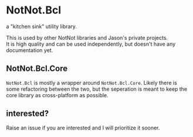 # NotNot.Bcl

a "kitchen sink" utility library.

This is used by other NotNot libraries and Jason's private projects.  
It is high quality and can be used independently, but doesn't have any documentation yet.

## NotNot.Bcl.Core

`NotNot.Bcl` is mostly a wrapper around `NotNot.Bcl.Core`.  Likely there is some refactoring between the two, but the seperation is meant to keep the core library as cross-platform as possible.

## interested?

Raise an issue if you are interested and I will prioritize it sooner.
